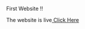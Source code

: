 First Website !!

The website is live<a href="https://jaydhumal23.github.io/Move_It-Website/" target="_blank"> Click Here</a>
